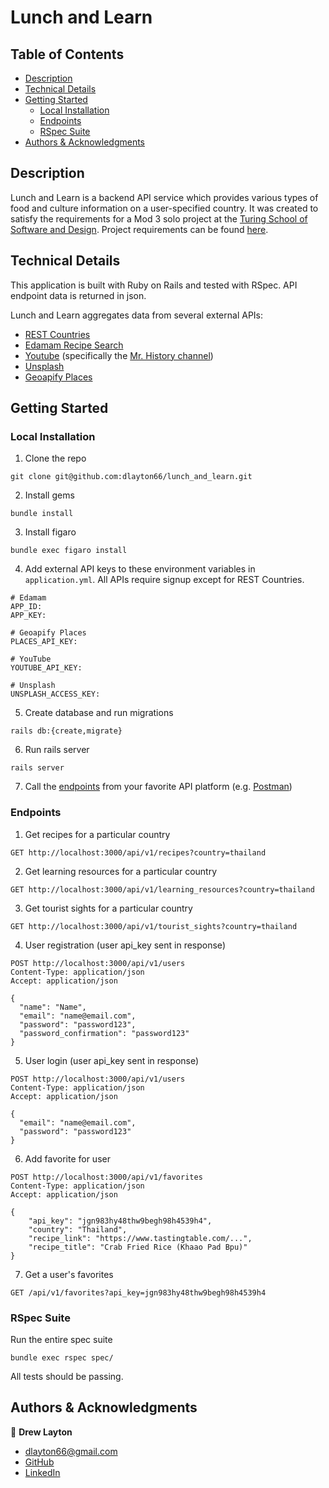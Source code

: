 # Lunch and Learn

## Table of Contents

- [Description](#description)
- [Technical Details](#technical-details)
- [Getting Started](#getting-started)
  - [Local Installation](#local-installation)
  - [Endpoints](#endpoints)
  - [RSpec Suite](#rspec-suite)
- [Authors \& Acknowledgments](#authors--acknowledgments)

## Description

Lunch and Learn is a backend API service which provides various types of food and culture information on a user-specified country.  It was created to satisfy the requirements for a Mod 3 solo project at the [Turing School of Software and Design](https://turing.edu/).  Project requirements can be found [here](https://backend.turing.edu/module3/projects/lunch_and_learn/requirements).

## Technical Details

This application is built with Ruby on Rails and tested with RSpec.  API endpoint data is returned in json.

Lunch and Learn aggregates data from several external APIs:
- [REST Countries](https://restcountries.com/)
- [Edamam Recipe Search](https://developer.edamam.com/edamam-recipe-api)
- [Youtube](https://developers.google.com/youtube/v3) (specifically the [Mr. History channel](https://www.youtube.com/channel/UCluQ5yInbeAkkeCndNnUhpw))
- [Unsplash](https://unsplash.com/developers)
- [Geoapify Places](https://www.geoapify.com/places-api)

## Getting Started

### Local Installation

1. Clone the repo

```
git clone git@github.com:dlayton66/lunch_and_learn.git
```

2. Install gems
```
bundle install
```

3. Install figaro
```
bundle exec figaro install
```

4. Add external API keys to these environment variables in `application.yml`.  All APIs require signup except for REST Countries.
```
# Edamam
APP_ID: 
APP_KEY: 

# Geoapify Places
PLACES_API_KEY: 

# YouTube
YOUTUBE_API_KEY:

# Unsplash
UNSPLASH_ACCESS_KEY:
```

5. Create database and run migrations
```
rails db:{create,migrate}
```

6. Run rails server
```
rails server
```

7. Call the [endpoints](#endpoints) from your favorite API platform (e.g. [Postman](https://www.postman.com/))

### Endpoints

1. Get recipes for a particular country
```
GET http://localhost:3000/api/v1/recipes?country=thailand
```

2. Get learning resources for a particular country
```
GET http://localhost:3000/api/v1/learning_resources?country=thailand
```

3. Get tourist sights for a particular country
```
GET http://localhost:3000/api/v1/tourist_sights?country=thailand
```

4. User registration (user api_key sent in response)
```
POST http://localhost:3000/api/v1/users
Content-Type: application/json
Accept: application/json

{
  "name": "Name",
  "email": "name@email.com",
  "password": "password123",
  "password_confirmation": "password123"
}
```

5. User login (user api_key sent in response)
```
POST http://localhost:3000/api/v1/users
Content-Type: application/json
Accept: application/json

{
  "email": "name@email.com",
  "password": "password123"
}
```

6. Add favorite for user
```
POST http://localhost:3000/api/v1/favorites
Content-Type: application/json
Accept: application/json

{
    "api_key": "jgn983hy48thw9begh98h4539h4",
    "country": "Thailand",
    "recipe_link": "https://www.tastingtable.com/...",
    "recipe_title": "Crab Fried Rice (Khaao Pad Bpu)"
}
```

7. Get a user's favorites
```
GET /api/v1/favorites?api_key=jgn983hy48thw9begh98h4539h4
```

### RSpec Suite

Run the entire spec suite

```
bundle exec rspec spec/
```

All tests should be passing.

## Authors & Acknowledgments

:bust_in_silhouette: **Drew Layton** 
- dlayton66@gmail.com
- [GitHub](https://github.com/dlayton66)
- [LinkedIn](https://www.linkedin.com/in/drew-layton/)
